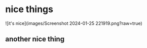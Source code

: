 # nice things

![it's nice](images/Screenshot 2024-01-25 221919.png?raw=true)

## another nice thing
